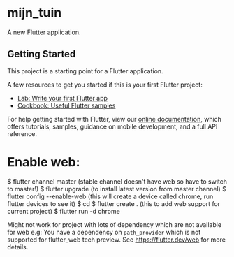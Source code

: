# mijn_tuin

A new Flutter application.

## Getting Started

This project is a starting point for a Flutter application.

A few resources to get you started if this is your first Flutter project:

- [Lab: Write your first Flutter app](https://flutter.dev/docs/get-started/codelab)
- [Cookbook: Useful Flutter samples](https://flutter.dev/docs/cookbook)

For help getting started with Flutter, view our
[online documentation](https://flutter.dev/docs), which offers tutorials,
samples, guidance on mobile development, and a full API reference.

# Enable web:
$ flutter channel master (stable channel doesn't have web so have to switch to master!)
$ flutter upgrade (to install latest version from master channel)
$ flutter config --enable-web (this will create a device called chrome, run flutter devices to see it)
$ cd <into project directory>
$ flutter create . (this to add web support for current project)
$ flutter run -d chrome

Might not work for project with lots of dependency which are not available for web
e.g:
You have a dependency on `path_provider` which is not supported for flutter_web tech preview. See https://flutter.dev/web for more details.
